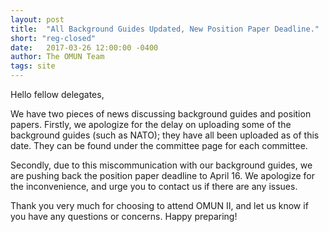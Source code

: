 ```yaml
---
layout: post
title:  "All Background Guides Updated, New Position Paper Deadline."
short: "reg-closed"
date:   2017-03-26 12:00:00 -0400
author: The OMUN Team
tags: site
---
```


Hello fellow delegates,

We have two pieces of news discussing background guides and position papers. Firstly, we apologize for the delay on uploading some of the background guides (such as NATO); they have all been uploaded as of this date. They can be found under the committee page for each committee.

Secondly, due to this miscommunication with our background guides, we are pushing back the position paper deadline to April 16. We apologize for the inconvenience, and urge you to contact us if there are any issues.

Thank you very much for choosing to attend OMUN II, and let us know if you have any questions or concerns. Happy preparing!
